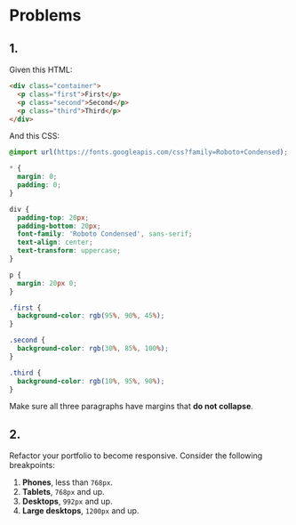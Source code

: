# Problems

## 1.

Given this HTML:

```html
<div class="container">
  <p class="first">First</p>
  <p class="second">Second</p>
  <p class="third">Third</p>
</div>
```

And this CSS:

```css
@import url(https://fonts.googleapis.com/css?family=Roboto+Condensed);

* {
  margin: 0;
  padding: 0;
}

div {
  padding-top: 20px;
  padding-bottom: 20px;
  font-family: 'Roboto Condensed', sans-serif;
  text-align: center;
  text-transform: uppercase;
}

p {
  margin: 20px 0;
}

.first {
  background-color: rgb(95%, 90%, 45%);
}

.second {
  background-color: rgb(30%, 85%, 100%);
}

.third {
  background-color: rgb(10%, 95%, 90%);
}
```

Make sure all three paragraphs have margins that __do not collapse__.

## 2.

Refactor your portfolio to become responsive. Consider the following breakpoints:

1. __Phones__, less than `768px`.
2. __Tablets__, `768px` and up.
3. __Desktops__, `992px` and up.
4. __Large desktops__, `1200px` and up.